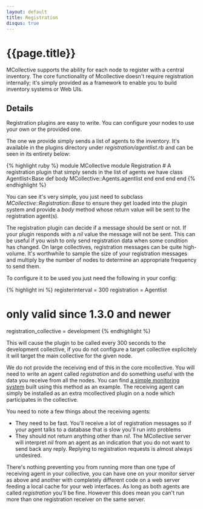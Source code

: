 ```yaml
---
layout: default
title: Registration
disqus: true
---
```

[RegistrationMonitor]: http://projects.puppetlabs.com/projects/mcollective-plugins/wiki/AgentRegistrationMonitor

# {{page.title}}

MCollective supports the ability for each node to register with a central inventory. The core functionality
of Mcollective doesn't require registration internally; it's simply provided as a framework to enable you to
build inventory systems or Web UIs.

## Details

Registration plugins are easy to write. You can configure your nodes to use your own or the provided one.

The one we provide simply sends a list of agents to the inventory. It's available in the plugins directory
under *registration/agentlist.rb* and can be seen in its entirety below:

{% highlight ruby %}
module MCollective
    module Registration
        # A registration plugin that simply sends in the list of agents we have
        class Agentlist<Base
            def body
                MCollective::Agents.agentlist
            end
        end
    end
end
{% endhighlight %}

You can see it's very simple, you just need to subclass *MCollective::Registration::Base* to ensure they get
loaded into the plugin system and provide a _body_ method whose return value will be sent to the registration agent(s).

The registration plugin can decide if a message should be sent or not.  If your plugin responds with a _nil_ value the
message will not be sent.  This can be useful if you wish to only send registration data when some condition has changed.
On large collectives, registration messages can be quite high-volume. It's worthwhile to sample the size of your
registration messages and multiply by the number of nodes to determine an appropriate frequency to send them.

To configure it to be used you just need the following in your config:

{% highlight ini %}
registerinterval = 300
registration = Agentlist

# only valid since 1.3.0 and newer
registration_collective = development
{% endhighlight %}

This will cause the plugin to be called every 300 seconds to the development collective, if you do not configure
a target collective explicitely it will target the main collective for the given node.

We do not provide the receiving end of this in the core mcollective. You will need to write an agent called
*registration* and do something useful with the data you receive from all the nodes. You can find
[a simple monitoring system][RegistrationMonitor] built using this method as an example. The receiving agent
can simply be installed as an extra mcollectived plugin on a node which participates in the collective.

You need to note a few things about the receiving agents:

 * They need to be fast. You'll receive a lot of registration messages so if your agent talks to a database that
   is slow you'll run into problems
 * They should not return anything other than *nil*. The MCollective server will interpret *nil* from an agent as
   an indication that you do not want to send back any reply.  Replying to registration requests is almost always undesired.

There's nothing preventing you from running more than one type of receiving agent in your collective, you can have one
on your monitor server as above and another with completely different code on a web server feeding a local
cache for your web interfaces.  As long as both agents are called *registration* you'll be fine. However this
does mean you can't run more than one registration receiver on the same server.
